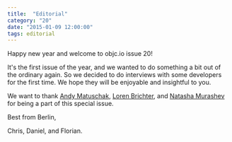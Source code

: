 ```yaml
---
title:  "Editorial"
category: "20"
date: "2015-01-09 12:00:00"
tags: editorial
---
```


Happy new year and welcome to objc.io issue 20!

It's the first issue of the year, and we wanted to do something a bit out of the ordinary again. So we decided to do interviews with some developers for the first time. We hope they will be enjoyable and insightful to you.

We want to thank [Andy Matuschak](/issue-20/andy-matuschak.html), [Loren Brichter](/issue-20/loren-brichter.html), and [Natasha Murashev](/issue-20/natasha-murashev.html) for being a part of this special issue.

Best from Berlin,

Chris, Daniel, and Florian.